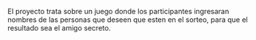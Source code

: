 El proyecto trata sobre un juego donde los participantes ingresaran nombres de las personas que deseen que esten en el sorteo, para que el resultado sea el amigo secreto.
